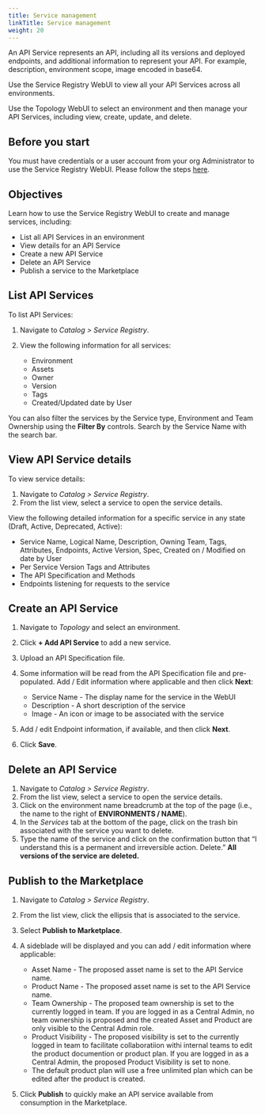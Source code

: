 ```yaml
---
title: Service management
linkTitle: Service management
weight: 20
---
```


An API Service represents an API, including all its versions and deployed endpoints, and additional information to represent your API. For example, description, environment scope, image encoded in base64.

Use the Service Registry WebUI to view all your API Services across all environments.

Use the Topology WebUI to select an environment and then manage your API Services, including view, create, update, and delete.

## Before you start

You must have credentials or a user account from your org Administrator to use the Service Registry WebUI.  Please follow the steps [here](https://docs.axway.com/bundle/platform-management/page/docs/management_guide/organizations/managing_organizations/index.html#managing-users).

## Objectives

Learn how to use the Service Registry WebUI to create and manage services, including:

* List all API Services in an environment
* View details for an API Service
* Create a new API Service
* Delete an API Service
* Publish a service to the Marketplace

## List API Services

To list API Services:

1. Navigate to *Catalog > Service Registry*.
2. View the following information for all services:

   * Environment
   * Assets
   * Owner
   * Version
   * Tags
   * Created/Updated date by User

You can also filter the services by the Service type, Environment and Team Ownership using the **Filter By** controls. Search by the Service Name with the search bar.

## View API Service details

To view service details:

1. Navigate to *Catalog > Service Registry*.
2. From the list view, select a service to open the service details.

View the following detailed information for a specific service in any state (Draft, Active, Deprecated, Active):

* Service Name, Logical Name, Description, Owning Team, Tags, Attributes, Endpoints, Active Version, Spec, Created on / Modified on date by User
* Per Service Version Tags and Attributes
* The API Specification and Methods
* Endpoints listening for requests to the service

## Create an API Service

1. Navigate to *Topology* and select an environment.
2. Click **+ Add API Service** to add a new service.
3. Upload an API Specification file.
4. Some information will be read from the API Specification file and pre-populated. Add / Edit information where applicable and then click **Next**:

    * Service Name - The display name for the service in the WebUI
    * Description - A short description of the service
    * Image - An icon or image to be associated with the service

5. Add / edit Endpoint information, if available, and then click **Next**.
6. Click **Save**.

## Delete an API Service

1. Navigate to *Catalog > Service Registry*.
2. From the list view, select a service to open the service details.
3. Click on the environment name breadcrumb at the top of the page (i.e., the name to the right of **ENVIRONMENTS / NAME**).
4. In the *Services* tab at the bottom of the page, click on the trash bin associated with the service you want to delete.
5. Type the name of the service and click on the confirmation button that “I understand this is a permanent and irreversible action. Delete.” **All versions of the service are deleted.**

## Publish to the Marketplace

1. Navigate to *Catalog > Service Registry*.
2. From the list view, click the ellipsis that is associated to the service.
3. Select **Publish to Marketplace**.
4. A sideblade will be displayed and you can add / edit information where applicable:

    * Asset Name - The proposed asset name is set to the API Service name.  
    * Product Name - The proposed asset name is set to the API Service name.
    * Team Ownership - The proposed team ownership is set to the currently logged in team.  If you are logged in as a Central Admin, no team ownership is proposed and the created Asset and Product are only visible to the Central Admin role.
    * Product Visibility - The proposed visibility is set to the currently logged in team to facilitate collaboratiion withi internal teams to edit the product documention or product plan.  If you are logged in as a Central Admin, the proposed Product Visibility is set to none. 
    * The default product plan will use a free unlimited plan which can be edited after the product is created.

5. Click **Publish** to quickly make an API service available from consumption in the Marketplace.
